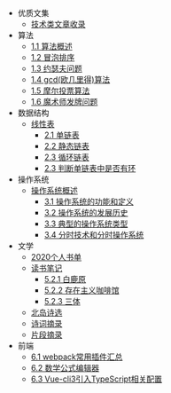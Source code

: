 - 优质文集
    - [技术类文章收录](./docs/static/文章集合.md)
- 算法
    - [1.1 算法概述](./docs/algorithm/算法概述.md)
    - [1.2 冒泡排序](./docs/algorithm/冒泡排序.md)
    - [1.3 约瑟夫问题](./docs/algorithm/约瑟夫问题.md)
    - [1.4 gcd(欧几里得)算法](./docs/algorithm/gcd.md)
    - [1.5 摩尔投票算法](./docs/algorithm/摩尔投票算法.md)
    - [1.6 魔术师发牌问题](./docs/algorithm/魔术师发牌问题.md)
- 数据结构
    - [线性表](./docs/DataStructure/线性表.md)
        - [2.1 单链表](./docs/DataStructure/单链表.md)
        - [2.2 静态链表](./docs/DataStructure/静态链表.md)
        - [2.3 循环链表](./docs/DataStructure/循环链表.md)
        - [2.3 判断单链表中是否有环](./docs/DataStructure/判断单链表中是否有环.md)
- 操作系统
    - [操作系统概述](./docs/OS/操作系统概述.md)
        - [3.1 操作系统的功能和定义](./docs/OS/操作系统的功能和定义.md)
        - [3.2 操作系统的发展历史](./docs/OS/操作系统的发展历史.md)
        - [3.3 典型的操作系统类型](./docs/OS/典型的操作系统类型.md)
        - [3.4 分时技术和分时操作系统](./docs/OS/分时技术和分时操作系统.md)
- 文学
    - [2020个人书单](./docs/readingNotes/2020书单.md)
    - [读书笔记](./docs/readingNotes/读书笔记.md)
        - [5.2.1 白鹿原](./docs/readingNotes/白鹿原.md)
        - [5.2.2 存在主义咖啡馆](./docs/readingNotes/存在主义咖啡馆.md)
        - [5.2.3 三体](./docs/readingNotes/三体.md)
    - [北岛诗选](./docs/readingNotes/北岛诗选.md)
    - [诗词摘录](./docs/readingNotes/诗词摘录.md)
    - [片段摘录](./docs/readingNotes/片段摘录.md)
- 前端
    - [6.1 webpack常用插件汇总](./docs/web/webpack常用插件汇总.md)
    - [6.2 数学公式编辑器](./docs/web/数学公式编辑器.md)
    - [6.3 Vue-cli3引入TypeScript相关配置](./docs/web/Vue-cli3引入TypeScript.md)

